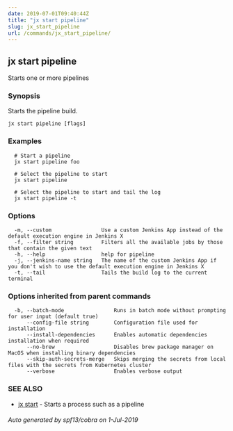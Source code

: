 ```yaml
---
date: 2019-07-01T09:40:44Z
title: "jx start pipeline"
slug: jx_start_pipeline
url: /commands/jx_start_pipeline/
---
```

## jx start pipeline

Starts one or more pipelines

### Synopsis

Starts the pipeline build.

```
jx start pipeline [flags]
```

### Examples

```
  # Start a pipeline
  jx start pipeline foo
  
  # Select the pipeline to start
  jx start pipeline
  
  # Select the pipeline to start and tail the log
  jx start pipeline -t
```

### Options

```
  -m, --custom                Use a custom Jenkins App instead of the default execution engine in Jenkins X
  -f, --filter string         Filters all the available jobs by those that contain the given text
  -h, --help                  help for pipeline
  -j, --jenkins-name string   The name of the custom Jenkins App if you don't wish to use the default execution engine in Jenkins X
  -t, --tail                  Tails the build log to the current terminal
```

### Options inherited from parent commands

```
  -b, --batch-mode                Runs in batch mode without prompting for user input (default true)
      --config-file string        Configuration file used for installation
      --install-dependencies      Enables automatic dependencies installation when required
      --no-brew                   Disables brew package manager on MacOS when installing binary dependencies
      --skip-auth-secrets-merge   Skips merging the secrets from local files with the secrets from Kubernetes cluster
      --verbose                   Enables verbose output
```

### SEE ALSO

* [jx start](/commands/jx_start/)	 - Starts a process such as a pipeline

###### Auto generated by spf13/cobra on 1-Jul-2019
